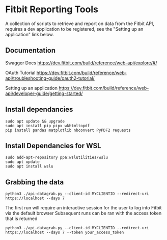 # Fitbit Reporting Tools
A collection of scripts to retrieve and report on data from the Fitbit API, requires a dev application to be registered, see the "Setting up an application" link below.

## Documentation
Swagger Docs
https://dev.fitbit.com/build/reference/web-api/explore/#/

OAuth Tutorial
https://dev.fitbit.com/build/reference/web-api/troubleshooting-guide/oauth2-tutorial/

Setting up an application
https://dev.fitbit.com/build/reference/web-api/developer-guide/getting-started/

## Install dependancies
```
sudo apt update && upgrade
sudo apt install pip pipx wkhtmltopdf
pip install pandas matplotlib nbconvert PyPDF2 requests
```
## Install Dependancies for WSL
```
sudo add-apt-repository ppa:wslutilities/wslu
sudo apt update
sudo apt install wslu
```
## Grabbing the data
```
python3 ./api-datagrab.py --client-id MYCLIENTID --redirect-uri https://localhost --days 7 
```
The first run will require an interactive session for the user to log into Fitbit via the default browser
Subsequent runs can be ran with the access token that is returned
```
python3 ./api-datagrab.py --client-id MYCLIENTID --redirect-uri https://localhost --days 7 --token your_access_token
```